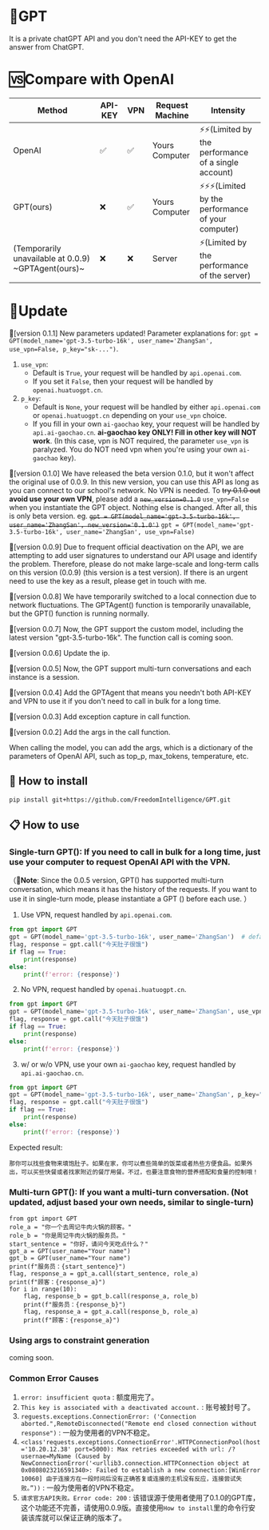 # 📌GPT
It is a private chatGPT API and you don't need the API-KEY to get the answer from ChatGPT.

# 🆚Compare with OpenAI

Method| API-KEY |VPN| Request Machine | Intensity
---|-----|---|---|---
OpenAI| ✅  |✅| Yours Computer|⚡️⚡️(Limited by the performance of a single account)
GPT(ours)| ❌  |✅ | Yours Computer|⚡️⚡️⚡️(Limited by the performance of your computer)
(Temporarily unavailable at 0.0.9) ~GPTAgent(ours)~| ❌  |❌ | Server|⚡️(Limited by the performance of the server)

# 🚀Update
📢[version 0.1.1] New parameters updated! Parameter explanations for: `gpt = GPT(model_name='gpt-3.5-turbo-16k', user_name='ZhangSan', use_vpn=False, p_key="sk-...")`. 
1. `use_vpn`: 
    * Default is `True`, your request will be handled by `api.openai.com`. 
    * If you set it `False`, then your request will be handled by `openai.huatuogpt.cn`.
2. `p_key`: 
    * Default is `None`, your request will be handled by either `api.openai.com` or `openai.huatuogpt.cn` depending on your `use_vpn` choice. 
    * If you fill in your own `ai-gaochao` key, your request will be handled by `api.ai-gaochao.cn`. **ai-gaochao key ONLY! Fill in other key will NOT work**. (In this case, vpn is NOT required, the parameter `use_vpn` is paralyzed. You do NOT need vpn when you're using your own `ai-gaochao` key).

📢[version 0.1.0] We have released the beta version 0.1.0, but it won't affect the original use of 0.0.9. In this new version, you can use this API as long as you can connect to our school's network. No VPN is needed. To ~~try 0.1.0 out~~ **avoid use your own VPN**, please add a ~~`new_version=0.1.0`~~ `use_vpn=False` when you instantiate the GPT object. Nothing else is changed. After all, this is only beta version. eg. ~~`gpt = GPT(model_name='gpt-3.5-turbo-16k', user_name='ZhangSan', new_version='0.1.0')`~~ `gpt = GPT(model_name='gpt-3.5-turbo-16k', user_name='ZhangSan', use_vpn=False)`

📢[version 0.0.9] Due to frequent official deactivation on the API, we are attempting to add user signatures to understand our API usage and identify the problem. Therefore, please do not make large-scale and long-term calls on this version (0.0.9) (this version is a test version). If there is an urgent need to use the key as a result, please get in touch with me.

📢[version 0.0.8] We have temporarily switched to a local connection due to network fluctuations. The GPTAgent() function is temporarily unavailable, but the GPT() function is running normally.

📢[version 0.0.7] Now, the GPT support the custom model, including the latest version "gpt-3.5-turbo-16k". The function call is coming soon. 

📢[version 0.0.6] Update the ip.

📢[version 0.0.5] Now, the GPT support multi-turn conversations and each instance is a session.

📢[version 0.0.4] Add the GPTAgent that means you needn't both API-KEY and VPN to use it if you don't need to call in bulk for a long time.

📢[version 0.0.3] Add exception capture in call function.

📢[version 0.0.2] Add the args in the call function.

When calling the model, you can add the args, which is a dictionary of the parameters of OpenAI API, such as top_p, max_tokens, temperature, etc.

## 📖 How to install 
```
pip install git+https://github.com/FreedomIntelligence/GPT.git
```
## 📋 How to use
### Single-turn GPT(): If you need to call in bulk for a long time, just use your computer to request OpenAI API with the VPN.
（🚨**Note**: Since the 0.0.5 version, GPT() has supported multi-turn conversation, which means it has the history of the requests. If you want to use it in single-turn mode, please instantiate a GPT () before each use. ）

1. Use VPN, request handled by `api.openai.com`.
```python
from gpt import GPT
gpt = GPT(model_name='gpt-3.5-turbo-16k', user_name='ZhangSan')  # default: use_vpn=True, p_key=None
flag, response = gpt.call("今天肚子很饿")
if flag == True:
    print(response)
else:
    print(f'error: {response}')
```

2. No VPN, request handled by `openai.huatuogpt.cn`.
```python
from gpt import GPT
gpt = GPT(model_name='gpt-3.5-turbo-16k', user_name='ZhangSan', use_vpn=False)  # default: p_key=None
flag, response = gpt.call("今天肚子很饿")
if flag == True:
    print(response)
else:
    print(f'error: {response}')
```

3. w/ or w/o VPN, use your own `ai-gaochao` key, request handled by `api.ai-gaochao.cn`.
```python
from gpt import GPT
gpt = GPT(model_name='gpt-3.5-turbo-16k', user_name='ZhangSan', p_key="sk-...")  # default: use_vpn=True, but this parameter has no function here. 
flag, response = gpt.call("今天肚子很饿")                                          # p_key is your own ai-gaochao key, other keys will NOT work here.
if flag == True:
    print(response)
else:
    print(f'error: {response}')
```

Expected result:
```text
那你可以找些食物来填饱肚子。如果在家，你可以煮些简单的饭菜或者热些方便食品。如果外出，可以买些快餐或者找家附近的餐厅用餐。不过，也要注意食物的营养搭配和食量的控制哦！
```




### Multi-turn GPT(): If you want a multi-turn conversation. (Not updated, adjust based your own needs, similar to single-turn)
```
from gpt import GPT
role_a = "你一个去周记牛肉火锅的顾客。"
role_b = "你是周记牛肉火锅的服务员。"
start_sentence = "你好，请问今天吃点什么？"
gpt_a = GPT(user_name="Your name")
gpt_b = GPT(user_name="Your name")
print(f"服务员：{start_sentence}")
flag, response_a = gpt_a.call(start_sentence, role_a)
print(f"顾客：{response_a}")
for i in range(10):
    flag, response_b = gpt_b.call(response_a, role_b)
    print(f"服务员：{response_b}")
    flag, response_a = gpt_a.call(response_b, role_a)
    print(f"顾客：{response_a}")
```

### Using args to constraint generation

coming soon.

### Common Error Causes
1. `error: insufficient quota` : 额度用完了。
2. `This key is associated with a deactivated account.` : 账号被封号了。
3. `reguests.exceptions.ConnectionError: ('Connection aborted.",RemoteDisconnected("Remote end closed connection without response")` : 一般为使用者的VPN不稳定。
4. `<class'requests.exceptions.ConnectionError'.HTTPConnectionPool(host='10.20.12.38' port=5000): Max retries exceeded with url: /?usernae=MyName (Caused by NewConnectionError('<urllib3.connection.HTTPConnection object at 0x0808023216591340>: Failed to establish a new connection:[WinError 10060] 由于连接方在一段时间后没有正确答复或连接的主机没有反应，连接尝试失败。”))` : 一般为使用者的VPN不稳定。
5. `请求官方API失败。Error code: 200` : 该错误源于使用者使用了0.1.0的GPT库，这个功能还不完善，请使用0.0.9版。直接使用`How to install`里的命令行安装该库就可以保证正确的版本了。
